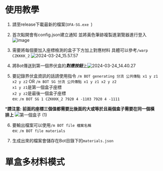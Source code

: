 # 使用教學
1. 請至release下載最新的檔案(`OFA-SG.exe
`)
2. 首次點開會有config.json建立通知 並將黃色筆跡複製進瀏覽器進行登入
![image](https://cdn.discordapp.com/attachments/975416844628410381/1228694882328117358/68747470733a2f2f6861636b6d642e696f2f5f75706c6f6164732f424a784748537030542e706e67.png?ex=662cfa47&is=661a8547&hm=1c7ce11a9af33f6a0719eb1fe5c4491abd64b854806458220add7d3755a76d41&)

3. 需要將每個要加入座標檢測的盒子下方加上對應材料
具體可以參考`/warp CZKKKK_2`
![2024-03-24_15.57.57](https://cdn.discordapp.com/attachments/975416844628410381/1228695348411891822/68747470733a2f2f6861636b6d642e696f2f5f75706c6f6164732f42313448704c7030362e706e67.png?ex=662cfab7&is=661a85b7&hm=5634dbf8ef255cb42df35a118ad9766861a27ac14df29f99d56cef7c920157a0&)

4. 將Bot傳送到第一個界伏盒的***對應按鈕***上![2024-03-24_14.40.27](https://hackmd.io/_uploads/rJtliBaAp.png)
 
5. 要記錄界伏盒資訊的話請使用指令
`/m BOT generating 分流 公共傳點 x1 y z1 x2 y z2` OR `/m BOT SG 分流 公共傳點 x1 y z1 x2 y z2`  
`x1 y z1`是第一個盒子座標  
`x2 y z2`是最後一個盒子座標  
ex: `/m BOT SG 1 CZKKKK_2 7920 4 -1103 7920 4 -1111`  

***請注意: 前面的座標三個值都需要比後面的大或等於且兩個盒子需要在同一個橫排上**
![第一個盒子 (1)](https://hackmd.io/_uploads/BylGYSp0T.png)

6. 要輸出檔案可以使用`/m BOT file 檔案名稱`  
ex: `/m BOT file materials`

7. 生成出來的檔案會儲存在Bot目錄下的`materials.json`

# 單盒多材料模式
